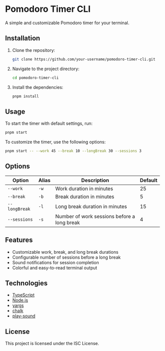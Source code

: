 # Pomodoro Timer CLI

A simple and customizable Pomodoro timer for your terminal.

## Installation

1.  Clone the repository:
    ```bash
    git clone https://github.com/your-username/pomodoro-timer-cli.git
    ```
2.  Navigate to the project directory:
    ```bash
    cd pomodoro-timer-cli
    ```
3.  Install the dependencies:
    ```bash
    pnpm install
    ```

## Usage

To start the timer with default settings, run:

```bash
pnpm start
```

To customize the timer, use the following options:

```bash
pnpm start -- --work 45 --break 10 --longBreak 30 --sessions 3
```

## Options

| Option      | Alias | Description                                  | Default |
| ----------- | ----- | -------------------------------------------- | ------- |
| `--work`      | `-w`  | Work duration in minutes                     | 25      |
| `--break`     | `-b`  | Break duration in minutes                    | 5       |
| `--longBreak` | `-l`  | Long break duration in minutes               | 15      |
| `--sessions`  | `-s`  | Number of work sessions before a long break | 4       |

## Features

*   Customizable work, break, and long break durations
*   Configurable number of sessions before a long break
*   Sound notifications for session completion
*   Colorful and easy-to-read terminal output

## Technologies

*   [TypeScript](https://www.typescriptlang.org/)
*   [Node.js](https://nodejs.org/)
*   [yargs](https://yargs.js.org/)
*   [chalk](https://github.com/chalk/chalk)
*   [play-sound](https://github.com/shime/play-sound)

## License

This project is licensed under the ISC License.
